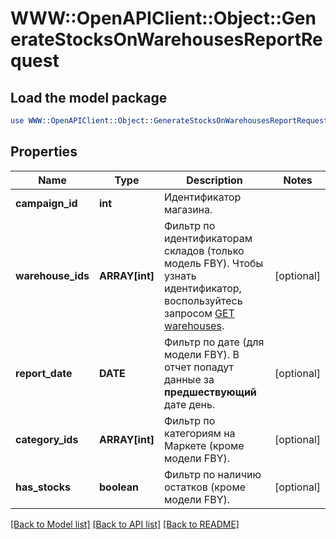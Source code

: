 # WWW::OpenAPIClient::Object::GenerateStocksOnWarehousesReportRequest

## Load the model package
```perl
use WWW::OpenAPIClient::Object::GenerateStocksOnWarehousesReportRequest;
```

## Properties
Name | Type | Description | Notes
------------ | ------------- | ------------- | -------------
**campaign_id** | **int** | Идентификатор магазина. | 
**warehouse_ids** | **ARRAY[int]** | Фильтр по идентификаторам складов (только модель FBY). Чтобы узнать идентификатор, воспользуйтесь запросом [GET warehouses](../../reference/warehouses/getFulfillmentWarehouses.md). | [optional] 
**report_date** | **DATE** | Фильтр по дате (для модели FBY). В отчет попадут данные за **предшествующий** дате день. | [optional] 
**category_ids** | **ARRAY[int]** | Фильтр по категориям на Маркете (кроме модели FBY). | [optional] 
**has_stocks** | **boolean** | Фильтр по наличию остатков (кроме модели FBY). | [optional] 

[[Back to Model list]](../README.md#documentation-for-models) [[Back to API list]](../README.md#documentation-for-api-endpoints) [[Back to README]](../README.md)


